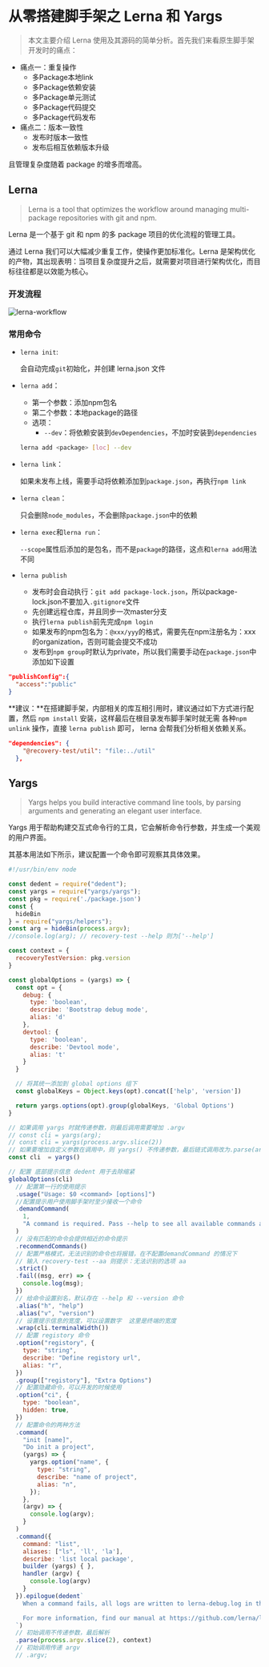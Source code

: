 # 从零搭建脚手架之 Lerna 和 Yargs

> 本文主要介绍 Lerna 使用及其源码的简单分析。首先我们来看原生脚手架开发时的痛点：

- 痛点一：重复操作
  - 多Package本地link
  - 多Package依赖安装
  - 多Package单元测试
  - 多Package代码提交
  - 多Package代码发布
- 痛点二：版本一致性
  - 发布时版本一致性
  - 发布后相互依赖版本升级

且管理复杂度随着 package 的增多而增高。

## Lerna 

> Lerna is a tool that optimizes the workflow around managing multi-package repositories with git and npm.

Lerna 是一个基于 git 和 npm 的多 package 项目的优化流程的管理工具。

通过 Lerna 我们可以大幅减少重复工作，使操作更加标准化。Lerna 是架构优化的产物，其出现表明：当项目复杂度提升之后，就需要对项目进行架构优化，而目标往往都是以效能为核心。

### 开发流程

![lerna-workflow](/scaffold/lerna-workflow.png)

### 常用命令

- `lerna init`:

  会自动完成`git`初始化，并创建 lerna.json 文件

- `lerna add`：

  - 第一个参数：添加npm包名
  - 第二个参数：本地package的路径
  - 选项：
    - `--dev`：将依赖安装到`devDependencies`，不加时安装到`dependencies`

  ```bash
  lerna add <package> [loc] --dev
  ```

- `lerna link`：

  如果未发布上线，需要手动将依赖添加到`package.json`，再执行`npm link`

- `lerna clean`：

  只会删除`node_modules`，不会删除`package.json`中的依赖

- `lerna exec`和`lerna run`：

  `--scope`属性后添加的是包名，而不是`package`的路径，这点和`lerna add`用法不同

- `lerna publish`

  - 发布时会自动执行：`git add package-lock.json`，所以package-lock.json不要加入`.gitignore`文件
  - 先创建远程仓库，并且同步一次master分支
  - 执行`lerna publish`前先完成`npm login`
  - 如果发布的npm包名为：`@xxx/yyy`的格式，需要先在npm注册名为：xxx的organization，否则可能会提交不成功
  - 发布到`npm group`时默认为private，所以我们需要手动在`package.json`中添加如下设置

```json
"publishConfig":{
  "access":"public"
}
```

**建议：**在搭建脚手架，内部相关的库互相引用时，建议通过如下方式进行配置，然后 `npm install` 安装，这样最后在根目录发布脚手架时就无需 各种`npm unlink` 操作，直接 `lerna publish` 即可， lerna 会帮我们分析相关依赖关系。

```json
"dependencies": {
    "@recovery-test/util": "file:../util"
  },
```

## Yargs

> Yargs helps you build interactive command line tools, by parsing arguments and generating an elegant user interface.

Yargs 用于帮助构建交互式命令行的工具，它会解析命令行参数，并生成一个美观的用户界面。

其基本用法如下所示，建议配置一个命令即可观察其具体效果。

```js
#!/usr/bin/env node

const dedent = require("dedent");
const yargs = require("yargs/yargs");
const pkg = require('./package.json')
const {
  hideBin
} = require("yargs/helpers");
const arg = hideBin(process.argv);
//console.log(arg); // recovery-test --help 则为['--help']

const context = {
  recoveryTestVersion: pkg.version
}

const globalOptions = (yargs) => {
  const opt = {
    debug: {
      type: 'boolean',
      describe: 'Bootstrap debug mode',
      alias: 'd'
    },
    devtool: {
      type: 'boolean',
      describe: 'Devtool mode',
      alias: 't'
    }
  }

  // 将其统一添加到 global options 组下
  const globalKeys = Object.keys(opt).concat(['help', 'version'])

  return yargs.options(opt).group(globalKeys, 'Global Options')
}

// 如果调用 yargs 时就传递参数，则最后调用需要增加 .argv
// const cli = yargs(arg);
// const cli = yargs(process.argv.slice(2))
// 如果要增加自定义参数在调用中，则 yargs() 不传递参数，最后链式调用改为.parse(argv, userParam)
const cli  = yargs()

// 配置 底部提示信息 dedent 用于去除缩紧
globalOptions(cli)
  // 配置第一行的使用提示
  .usage("Usage: $0 <command> [options]")
  //配置提示用户使用脚手架时至少接收一个命令
  .demandCommand(
    1,
    "A command is required. Pass --help to see all available commands and options."
  )
  // 没有匹配的命令会提供相近的命令提示
  .recommendCommands()
  // 配置严格模式，无法识别的命令也将报错，在不配置demandCommand 的情况下
  // 输入 recovery-test --aa 则提示：无法识别的选项 aa
  .strict()
  .fail((msg, err) => {
    console.log(msg);
  })
  // 给命令设置别名，默认存在 --help 和 --version 命令
  .alias("h", "help")
  .alias("v", "version")
  // 设置提示信息的宽度，可以设置数字  这里是终端的宽度
  .wrap(cli.terminalWidth())
  // 配置 registory 命令
  .option("registory", {
    type: "string",
    describe: "Define registory url",
    alias: "r",
  })
  .group(["registory"], "Extra Options")
  // 配置隐藏命令，可以开发的时候使用
  .option("ci", {
    type: "boolean",
    hidden: true,
  })
  // 配置命令的两种方法
  .command(
    "init [name]",
    "Do init a project",
    (yargs) => {
      yargs.option("name", {
        type: "string",
        describe: "name of project",
        alias: "n",
      });
    },
    (argv) => {
      console.log(argv);
    }
  )
  .command({
    command: "list",
    aliases: ["ls", 'll', 'la'],
    describe: 'list local package',
    builder (yargs) { },
    handler (argv) {
      console.log(argv)
    }
  }).epilogue(dedent`
    When a command fails, all logs are written to lerna-debug.log in the current working directory.

    For more information, find our manual at https://github.com/lerna/lerna
  `)
  // 初始调用不传递参数，最后解析
  .parse(process.argv.slice(2), context)
  // 初始调用传递 argv
  // .argv;
```

